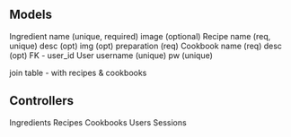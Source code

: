 ## Models
Ingredient
  name (unique, required)
  image (optional)
Recipe
  name (req, unique)
  desc (opt)
  img (opt)
  preparation (req)
Cookbook
  name (req)
  desc (opt)
  FK - user_id
User
  username (unique)
  pw (unique)

join table - with recipes & cookbooks

## Controllers
Ingredients
Recipes
Cookbooks
Users
Sessions
